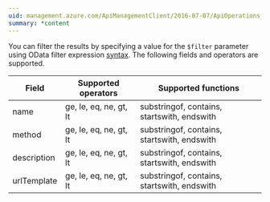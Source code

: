 ```yaml
---
uid: management.azure.com/ApiManagementClient/2016-07-07/ApiOperations_ListByApi
summary: *content
---
```

You can filter the results by specifying a value for the `$filter` parameter using OData filter expression [syntax](http://docs.oasis-open.org/odata/odata/v4.0/os/part2-url-conventions/odata-v4.0-os-part2-url-conventions.html#_Toc372793792). The following fields and operators are supported.

| Field | Supported operators    | Supported functions|
|-------|------------------------|---------------------------------------------|
| name        | ge, le, eq, ne, gt, lt | substringof, contains, startswith, endswith |
| method      | ge, le, eq, ne, gt, lt | substringof, contains, startswith, endswith |
| description | ge, le, eq, ne, gt, lt | substringof, contains, startswith, endswith |
|urlTemplate  | ge, le, eq, ne, gt, lt | substringof, contains, startswith, endswith |
